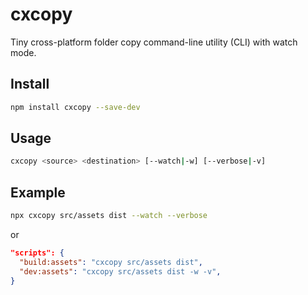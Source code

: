 # cxcopy

Tiny cross-platform folder copy command-line utility (CLI) with watch mode.

## Install

```bash
npm install cxcopy --save-dev
```

## Usage

```bash
cxcopy <source> <destination> [--watch|-w] [--verbose|-v]
```

## Example

```bash
npx cxcopy src/assets dist --watch --verbose
```
or
```json
"scripts": {
  "build:assets": "cxcopy src/assets dist",
  "dev:assets": "cxcopy src/assets dist -w -v",
}
```